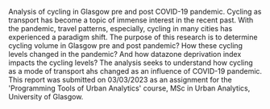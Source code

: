 Analysis of cycling in Glasgow pre and post COVID-19 pandemic. Cycling as transport has become a topic of immense interest in the recent past. With the pandemic, travel patterns, especially, cycling in many cities has experienced a paradigm shift. 
The purpose of this research is to determine cycling volume in Glasgow pre and post pandemic? How these cycling levels changed in the pandemic? And how datazone deprivation index impacts the cycling levels? The analysis seeks to understand how cycling as a mode of transport ahs changed as an influence of COVID-19 pandemic.
This report was submitted on 03/03/2023 as an assignment for the 'Programming Tools of Urban Analytics' course, MSc in Urban Analytics, University of Glasgow.
